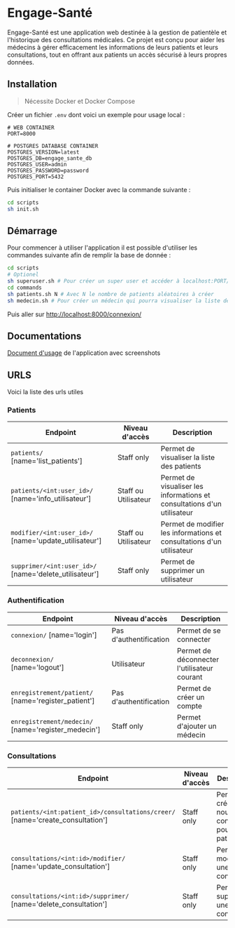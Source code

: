 # Engage-Santé

Engage-Santé est une application web destinée à la gestion de patientèle et l'historique des consultations médicales. Ce projet est conçu pour aider les médecins à gérer efficacement les informations de leurs patients et leurs consultations, tout en offrant aux patients un accès sécurisé à leurs propres données.

## Installation

> Nécessite Docker et Docker Compose

Créer un fichier `.env` dont voici un exemple pour usage local :

```env
# WEB CONTAINER
PORT=8000

# POSTGRES DATABASE CONTAINER
POSTGRES_VERSION=latest
POSTGRES_DB=engage_sante_db
POSTGRES_USER=admin
POSTGRES_PASSWORD=password
POSTGRES_PORT=5432
```

Puis initialiser le container Docker avec la commande suivante :

```bash
cd scripts
sh init.sh
```

## Démarrage

Pour commencer à utiliser l'application il est possible d'utiliser les commandes suivante afin de remplir la base de donnée :

```bash
cd scripts
# Optionel
sh superuser.sh # Pour créer un super user et accéder à localhost:PORT/admin/
cd commands
sh patients.sh N # Avec N le nombre de patients aléatoires à créer
sh medecin.sh # Pour créer un médecin qui pourra visualiser la liste des patients et accéder aux actions staff
```

Puis aller sur <http://localhost:8000/connexion/>

## Documentations

[Document d'usage](DOCS/USAGE.md) de l'application avec screenshots

## URLS

Voici la liste des urls utiles

### Patients

| Endpoint                                         | Niveau d'accès       | Description                                                    |
|--------------------------------------------------|----------------------|----------------------------------------------------------------|
| `patients/` [name='list_patients']               | Staff only           | Permet de visualiser la liste des patients                     |
| `patients/<int:user_id>/` [name='info_utilisateur'] | Staff ou Utilisateur | Permet de visualiser les informations et consultations d'un utilisateur |
| `modifier/<int:user_id>/` [name='update_utilisateur'] | Staff ou Utilisateur | Permet de modifier les informations et consultations d'un utilisateur |
| `supprimer/<int:user_id>/` [name='delete_utilisateur'] | Staff only           | Permet de supprimer un utilisateur                             |

### Authentification

| Endpoint                                        | Niveau d'accès         | Description                                |
|-------------------------------------------------|------------------------|--------------------------------------------|
| `connexion/` [name='login']                     | Pas d'authentification | Permet de se connecter                     |
| `deconnexion/` [name='logout']                  | Utilisateur            | Permet de déconnecter l'utilisateur courant |
| `enregistrement/patient/` [name='register_patient'] | Pas d'authentification | Permet de créer un compte                  |
| `enregistrement/medecin/` [name='register_medecin'] | Staff only             | Permet d'ajouter un médecin                |

### Consultations

| Endpoint                                               | Niveau d'accès       | Description                                         |
|--------------------------------------------------------|----------------------|-----------------------------------------------------|
| `patients/<int:patient_id>/consultations/creer/` [name='create_consultation'] | Staff only           | Permet de créer une nouvelle consultation pour un patient |
| `consultations/<int:id>/modifier/` [name='update_consultation'] | Staff only           | Permet de modifier une consultation                 |
| `consultations/<int:id>/supprimer/` [name='delete_consultation'] | Staff only           | Permet de supprimer une consultation                |
